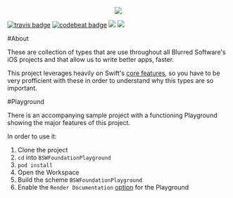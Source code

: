  

<p align="center">
  <img src="https://github.com/BlurredSoftware/BSWFoundation/raw/master/BSWFoundationLogo.png">
</p>


[![travis badge](https://travis-ci.org/BlurredSoftware/BSWFoundation.svg?branch=swift3)](https://travis-ci.org/BlurredSoftware/BSWFoundation/)
[![codebeat badge](https://codebeat.co/badges/31f28ef0-7271-46ef-8ec0-ec7a2011b5f0)](https://codebeat.co/projects/github-com-blurredsoftware-bswfoundation)
![](http://img.shields.io/cocoapods/v/BSWFoundation.svg?style=flat)
![](https://img.shields.io/cocoapods/p/BSWFoundation.svg?style=flat)


#About

 These are collection of types that are use throughout all Blurred Software's iOS projects and that allow us to write better apps, faster.
 
 This project leverages heavily on Swift's [core features](https://swift.org/about/), so you have to be very profficient with these in order to understand why this types are so important.
 
#Playground

There is an accompanying sample project with a functioning Playground showing the major features of this project. 

In order to use it: 

1. Clone the project
2. `cd` into `BSWFoundationPlayground`
3. `pod install`
4. Open the Workspace
5. Build the scheme `BSWFoundationPlayground`
6. Enable the `Render Documentation` [option](https://camo.githubusercontent.com/9a1c0182ade7e293fa2c2221a15c430309eea4bf/687474703a2f2f692e696d6775722e636f6d2f697337633979532e706e67) for the Playground

